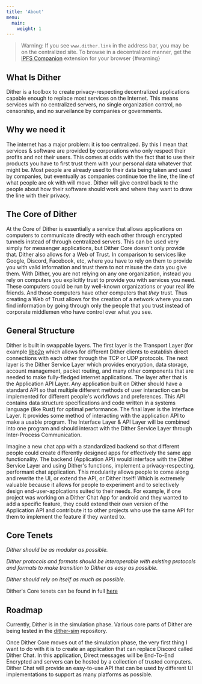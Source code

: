 ```yaml
---
title: 'About'
menu:
  main:
    weight: 1
---
```



> Warning: If you see `www.dither.link` in the address bar, you may be on the centralized site. To browse in a decentralized manner, get the [IPFS Companion](https://github.com/ipfs/ipfs-companion) extension for your browser 
{#warning}

## What Is Dither
Dither is a toolbox to create privacy-respecting decentralized applications capable enough to replace most services on the Internet. This means services with no centralized servers, no single organization control, no censorship, and no surveilance by companies or governments.
  
## Why we need it
The internet has a major problem: it is too centralized. By this I mean that services & software are provided by corporations who only respect their profits and not their users. This comes at odds with the fact that to use their products you have to first trust them with your personal data whatever that might be. Most people are already used to their data being taken and used by companies, but eventually as companies continue toe the line, the line of what people are ok with will move. Dither will give control back to the people about how their software should work and where they want to draw the line with their privacy.

## The Core of Dither
At the Core of Dither is essentially a service that allows applications on computers to communicate directly with each other through encrypted tunnels instead of through centralized servers. This can be used very simply for messenger applications, but Dither Core doesn't only provide that. Dither also allows for a Web of Trust. In comparison to services like Google, Discord, Facebook, etc, where you have to rely on them to provide you with valid information and trust them to not misuse the data you give them. With Dither, you are not relying on any one organization, instead you rely on computers you explicitly trust to provide you with services you need. These computers could be run by well-known organizations or your real life friends. And those computers have other computers that *they* trust. Thus creating a Web of Trust allows for the creation of a network where you can find information by going through only the people that you trust instead of corporate middlemen who have control over what you see.

## General Structure
Dither is built in swappable layers. The first layer is the Transport Layer (for example [libp2p](https://libp2p.io) which allows for different Dither clients to establish direct connections with each other through the TCP or UDP protocols. The next layer is the Dither Service Layer which provides encryption, data storage, account management, packet routing, and many other components that are needed to make fully-fledged internet applications. The layer after that is the Application API Layer. Any application built on Dither should have a standard API so that multiple different methods of user interaction can be implemented for different people's workflows and preferences. This API contains data structure specifications and code written in a systems language (like Rust) for optimal performance. The final layer is the Interface Layer. It provides some method of interacting with the application API to make a usable program. The Interface Layer & API Layer will be combined into one program and should interact with the Dither Service Layer through Inter-Process Communication.


Imagine a new chat app with a standardized backend so that different people could create differently designed apps for effectively the same app functionality. The backend (Application API) would interface with the Dither Service Layer and using Dither's functions, implement a privacy-respecting, performant chat application. This modularity allows people to come along and rewrite the UI, or extend the API, or Dither itself! Which is extremely valuable because it allows for people to experiment and to selectively design end-user-applcations suited to their needs. For example, if one project was working on a Dither Chat App for android and they wanted to add a specific feature, they could extend their own version of the Application API and contribute it to other projects who use the same API for them to implement the feature if they wanted to.

## Core Tenets
*Dither should be as modular as possible.*

*Dither protocols and formats should be interoperable with existing protocols and formats to make transition to Dither as easy as possible.*

*Dither should rely on itself as much as possible.*

Dither's Core tenets can be found in full [here](docs/spec/dither.md#core-tenants')

## Roadmap

Currently, Dither is in the simulation phase. Various core parts of Dither are being tested in the 
[dither-sim](https://github.com/libdither/dither-sim) repository.

Once Dither Core moves out of the simulation phase, the very first thing I want to do with it is to create an application that can replace Discord called Dither Chat. In this application, Direct messages will be End-To-End Encrypted and servers can be hosted by a collection of trusted computers. Dither Chat will provide an easy-to-use API that can be used by different UI implementations to support as many platforms as possible.